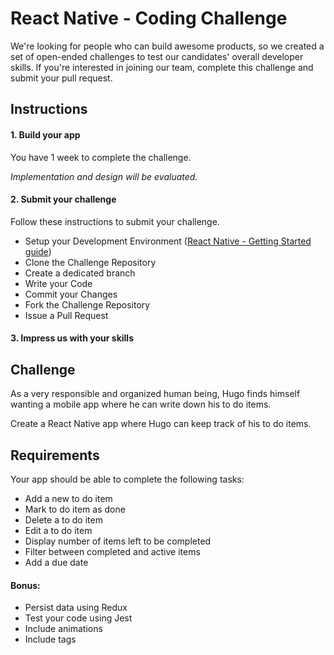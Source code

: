 # React Native - Coding Challenge

We're looking for people who can build awesome products, so we created a set of open-ended challenges to test our candidates' overall developer skills.
If you're interested in joining our team, complete this challenge and submit your pull request.

## Instructions
#### 1. Build your app
You have 1 week to complete the challenge.

*Implementation and design will be evaluated.*
#### 2. Submit your challenge
Follow these instructions to submit your challenge.
* Setup your Development Environment ([React Native - Getting Started guide](https://facebook.github.io/react-native/docs/getting-started.html))
* Clone the Challenge Repository
* Create a dedicated branch
* Write your Code
* Commit your Changes
* Fork the Challenge Repository
* Issue a Pull Request

#### 3. Impress us with your skills

## Challenge
As a very responsible and organized human being, Hugo finds himself wanting a 
mobile app where he can write down his to do items.

Create a React Native app where Hugo can keep track of his to do items.

## Requirements
Your app should be able to complete the following tasks:
* Add a new to do item
* Mark to do item as done
* Delete a to do item
* Edit a to do item
* Display number of items left to be completed
* Filter between completed and active items
* Add a due date

#### Bonus:
* Persist data using Redux
* Test your code using Jest
* Include animations
* Include tags
